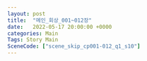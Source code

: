 ```yaml
---
layout: post
title:  "메인_회상_001~012장"
date:   2022-05-17 20:00:00 +0000
categories: Main
Tags: Story Main
SceneCode: ["scene_skip_cp001-012_q1_s10"]
---
```

